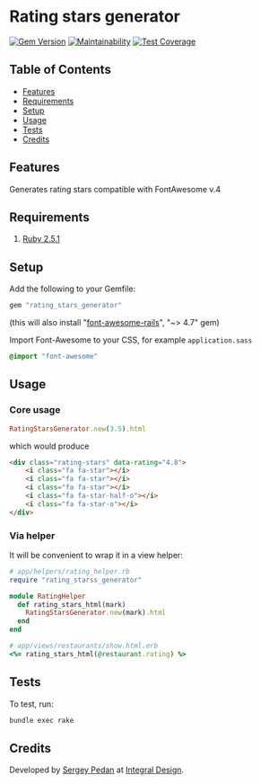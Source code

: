 # Rating stars generator

[![Gem Version](https://badge.fury.io/rb/rating_stars_generator.svg)](http://badge.fury.io/rb/rating_stars_generator)
[![Maintainability](https://api.codeclimate.com/v1/badges/f5a42276aa034ee10945/maintainability)](https://codeclimate.com/github/sergeypedan/rating_stars_generator/maintainability)
[![Test Coverage](https://api.codeclimate.com/v1/badges/f5a42276aa034ee10945/test_coverage)](https://codeclimate.com/github/sergeypedan/rating_stars_generator/test_coverage)

<!-- Tocer[start]: Auto-generated, don't remove. -->

## Table of Contents

  - [Features](#features)
  - [Requirements](#requirements)
  - [Setup](#setup)
  - [Usage](#usage)
  - [Tests](#tests)
  - [Credits](#credits)

<!-- Tocer[finish]: Auto-generated, don't remove. -->

## Features

Generates rating stars compatible with FontAwesome v.4

## Requirements

1. [Ruby 2.5.1](https://www.ruby-lang.org)

## Setup

Add the following to your Gemfile:

```ruby
gem "rating_stars_generator"
```

(this will also install "[font-awesome-rails](https://github.com/bokmann/font-awesome-rails)", "~> 4.7" gem)

Import Font-Awesome to your CSS, for example `application.sass`

```sass
@import "font-awesome"
```

## Usage

### Core usage

```ruby
RatingStarsGenerator.new(3.5).html
```

which would produce

```html
<div class="rating-stars" data-rating="4.8">
	<i class="fa fa-star"></i>
	<i class="fa fa-star"></i>
	<i class="fa fa-star"></i>
	<i class="fa fa-star-half-o"></i>
	<i class="fa fa-star-o"></i>
</div>
```

### Via helper

It will be convenient to wrap it in a view helper:

```ruby
# app/helpers/rating_helper.rb
require "rating_starss_generator"

module RatingHelper
  def rating_stars_html(mark)
    RatingStarsGenerator.new(mark).html
  end
end
```

```ruby
# app/views/restaurants/show.html.erb
<%= rating_stars_html(@restaurant.rating) %>
```

## Tests

To test, run:

```sh
bundle exec rake
```

## Credits

Developed by [Sergey Pedan](http://sergeypedan.ru) at [Integral Design](http://integral-design.ru).
